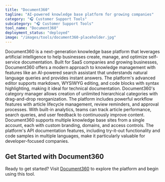 ```yaml
---
title: "Document360"
tagline: "AI-powered knowledge base platform for growing companies"
category: "🎧 Customer Support Tools"
subcategory: "🎧 Customer Support Tools"
tool_name: "Document360"
deployment_status: "deployed"
image: "/images/tools/document360-placeholder.jpg"
---
```

Document360 is a next-generation knowledge base platform that leverages artificial intelligence to help businesses create, manage, and optimize self-service documentation. Built for SaaS companies and growing businesses, Document360 offers a modern approach to knowledge management with features like an AI-powered search assistant that understands natural language queries and provides instant answers. The platform's advanced editor supports markdown, WYSIWYG editing, and code blocks with syntax highlighting, making it ideal for technical documentation. Document360's category manager allows creation of unlimited hierarchical categories with drag-and-drop reorganization. The platform includes powerful workflow features with article lifecycle management, review reminders, and approval processes. With built-in analytics, teams can track article performance, search queries, and user feedback to continuously improve content. Document360 supports multiple knowledge base sites from a single account, each with custom branding, domains, and access controls. The platform's API documentation features, including try-it-out functionality and code samples in multiple languages, make it particularly valuable for developer-focused companies.
## Get Started with Document360

Ready to get started? Visit [Document360](https://document360.com) to explore the platform and begin using this tool.

